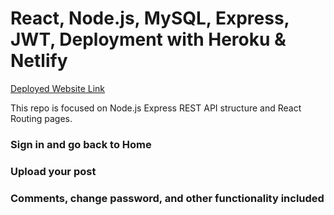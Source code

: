 <h1> React, Node.js, MySQL, Express, JWT, Deployment with Heroku & Netlify </h1>
<a href ="https://main--keen-sopapillas-fead86.netlify.app/"> Deployed Website Link </a>


<p></p>

This repo is focused on Node.js Express REST API structure and React Routing pages. 

<p/>

<h3>Sign in and go back to Home</h3>
<h3>Upload your post</h3>
<h3>Comments, change password, and other functionality included</h3>
